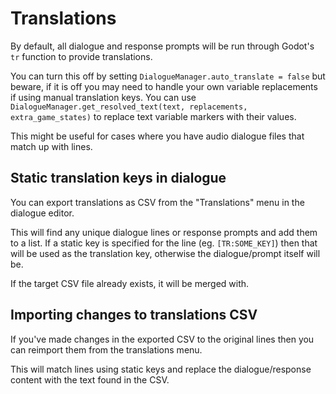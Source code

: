 # Translations

By default, all dialogue and response prompts will be run through Godot's `tr` function to provide translations. 

You can turn this off by setting `DialogueManager.auto_translate = false` but beware, if it is off you may need to handle your own variable replacements if using manual translation keys. You can use `DialogueManager.get_resolved_text(text, replacements, extra_game_states)` to replace text variable markers with their values.

This might be useful for cases where you have audio dialogue files that match up with lines.

## Static translation keys in dialogue

You can export translations as CSV from the "Translations" menu in the dialogue editor. 

This will find any unique dialogue lines or response prompts and add them to a list. If a static key is specified for the line (eg. `[TR:SOME_KEY]`) then that will be used as the translation key, otherwise the dialogue/prompt itself will be.

If the target CSV file already exists, it will be merged with.

## Importing changes to translations CSV

If you've made changes in the exported CSV to the original lines then you can reimport them from the translations menu.

This will match lines using static keys and replace the dialogue/response content with the text found in the CSV.